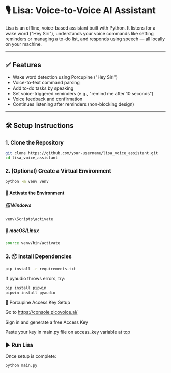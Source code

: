# 🎙️ Lisa: Voice-to-Voice AI Assistant

Lisa is an offline, voice-based assistant built with Python. It listens for a wake word ("Hey Siri"), understands your voice commands like setting reminders or managing a to-do list, and responds using speech — all locally on your machine.

---

## ✅ Features

- Wake word detection using Porcupine ("Hey Siri")
- Voice-to-text command parsing
- Add to-do tasks by speaking
- Set voice-triggered reminders (e.g., "remind me after 10 seconds")
- Voice feedback and confirmation
- Continues listening after reminders (non-blocking design)

---

## 🛠️ Setup Instructions

### 1. Clone the Repository

```bash
git clone https://github.com/your-username/lisa_voice_assistant.git
cd lisa_voice_assistant
```
### 2. (Optional) Create a Virtual Environment
```bash
python -m venv venv
```
#### 🔄 Activate the Environment

##### 🪟 Windows

```bash
venv\Scripts\activate
```
##### 🐧 macOS/Linux
```bash
source venv/bin/activate
```
### 3. 📦 Install Dependencies

```bash
pip install -r requirements.txt
```
If pyaudio throws errors, try:
```bash
pip install pipwin
pipwin install pyaudio
```
🔑 Porcupine Access Key Setup

Go to https://console.picovoice.ai/

Sign in and generate a free Access Key

Paste your key in main.py file on access_key variable at top

### ▶️ Run Lisa
Once setup is complete:
```bash
python main.py
```
